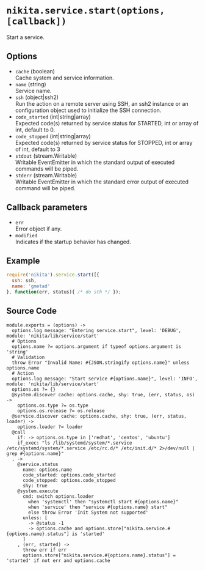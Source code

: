 
# `nikita.service.start(options, [callback])`

Start a service.

## Options

*   `cache` (boolean)   
    Cache system and service information.   
*   `name` (string)   
    Service name.   
*   `ssh` (object|ssh2)   
    Run the action on a remote server using SSH, an ssh2 instance or an
    configuration object used to initialize the SSH connection.   
*   `code_started` (int|string|array)   
    Expected code(s) returned by service status for STARTED, int or array of
    int, default to 0.   
*   `code_stopped` (int|string|array)   
    Expected code(s) returned by service status for STOPPED, int or array of 
    int, default to 3   
*   `stdout` (stream.Writable)   
    Writable EventEmitter in which the standard output of executed commands will
    be piped.   
*   `stderr` (stream.Writable)   
    Writable EventEmitter in which the standard error output of executed command
    will be piped.   

## Callback parameters

*   `err`   
    Error object if any.   
*   `modified`   
    Indicates if the startup behavior has changed.   

## Example

```js
require('nikita').service.start([{
  ssh: ssh,
  name: 'gmetad'
}, function(err, status){ /* do sth */ });
```

## Source Code

    module.exports = (options) ->
      options.log message: "Entering service.start", level: 'DEBUG', module: 'nikita/lib/service/start'
      # Options
      options.name ?= options.argument if typeof options.argument is 'string'
      # Validation
      throw Error "Invalid Name: #{JSON.stringify options.name}" unless options.name
      # Action
      options.log message: "Start service #{options.name}", level: 'INFO', module: 'nikita/lib/service/start'
      options.os ?= {}
      @system.discover cache: options.cache, shy: true, (err, status, os) -> 
        options.os.type ?= os.type
        options.os.release ?= os.release
      @service.discover cache: options.cache, shy: true, (err, status, loader) -> 
        options.loader ?= loader
      @call
        if: -> options.os.type in ['redhat', 'centos', 'ubuntu']
        if_exec: "ls /lib/systemd/system/*.service /etc/systemd/system/*.service /etc/rc.d/* /etc/init.d/* 2>/dev/null | grep #{options.name}"
      , ->
        @service.status
          name: options.name
          code_started: options.code_started
          code_stopped: options.code_stopped
          shy: true
        @system.execute
          cmd: switch options.loader
            when 'systemctl' then "systemctl start #{options.name}"
            when 'service' then "service #{options.name} start"
            else throw Error 'Init System not supported'
          unless: [
            -> @status -1
            -> options.cache and options.store["nikita.service.#{options.name}.status"] is 'started'
          ]
        , (err, started) ->
          throw err if err
          options.store["nikita.service.#{options.name}.status"] = 'started' if not err and options.cache
